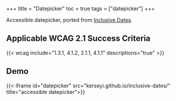 +++
title = "Datepicker"
toc = true
tags = ["datepicker"]
+++

Accessible datepicker, ported from [Inclusive Dates](https://github.com/fymmot/inclusive-dates).

## Applicable WCAG 2.1 Success Criteria

{{< wcag include="1.3.1, 4.1.2, 2.1.1, 4.1.1" descriptions="true" >}}

## Demo


{{< iframe id="datepicker" src="kerseyi.github.io/inclusive-dates/" title="accessible datepicker">}}
